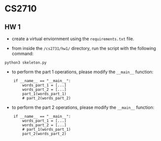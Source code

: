 # CS2710

## HW 1

- create a virtual enviornment using the `requirements.txt` file.

- from inside the `/cs2731/hw1/` directory, run the script with the following command:

```python3 skeleton.py```

- to perform the part 1 operations, please modify the `__main__` function:

```
    if __name__ == "__main__":
        words_part_1 = [...]
        words_part_2 = [...]
        part_1(words_part_1)
        # part_2(words_part_2)
```

- to perform the part 2 operations, please modify the `__main__` function:

```
    if __name__ == "__main__":
        words_part_1 = [...]
        words_part_2 = [...]
        # part_1(words_part_1)
        part_2(words_part_2)
```